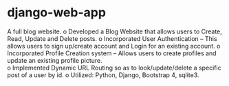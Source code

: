 # django-web-app
A full blog website.
o	Developed a Blog Website that allows users to Create, Read, Update and Delete posts. 
o	 Incorporated User Authentication – This allows users to sign up/create account and Login for an existing account. 
o	Incorporated Profile Creation system – Allows users to create profiles and update an existing profile picture.  
o	Implemented Dynamic URL Routing so as to look/update/delete a specific post of a user by id.
o	Utilized: Python, Django, Bootstrap 4, sqlite3.
